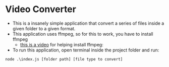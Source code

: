 # Video Converter
* This is a insanely simple application that convert a series of files inside a given folder to a given format.
* This application uses ffmpeg, so for this to work, you have to install ffmpeg
  * [this is a video](https://www.youtube.com/watch?v=r1AtmY-RMyQ) for helping install ffmpeg:
* To run this application, open terminal inside the project folder and run:
<pre><code>node .\index.js [folder path] [file type to convert]</code></pre>
